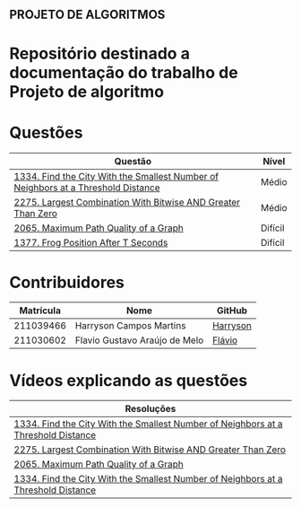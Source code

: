 ## PROJETO DE ALGORITMOS

# Repositório destinado a documentação do trabalho de Projeto de algoritmo

# Questões

<center>

</head>
<body>

<table>
    <thead>
        <tr>
            <th>Questão</th>
            <th>Nível</th>
        </tr>
    </thead>
    <tbody>
        <tr>
            <td><a href="https://leetcode.com/problems/find-the-city-with-the-smallest-number-of-neighbors-at-a-threshold-distance/description/" target="_blank">1334. Find the City With the Smallest Number of Neighbors at a Threshold Distance</td>
            <td>Médio</td>
        </tr>
        <tr>
            <td><a href="https://leetcode.com/problems/largest-combination-with-bitwise-and-greater-than-zero/description/" target="_blank">2275. Largest Combination With Bitwise AND Greater Than Zero</td>
            <td>Médio</td>
        </tr>
        <tr>
            <td><a href="https://leetcode.com/problems/maximum-path-quality-of-a-graph/description/" target="_blank">2065. Maximum Path Quality of a Graph</td>
            <td>Difícil</td>
        </tr>
        <tr>
            <td><a href="https://leetcode.com/problems/frog-position-after-t-seconds/description/" target="_blank">1377. Frog Position After T Seconds</td>
            <td>Difícil</td>
        </tr>
    </tbody>
</table>

</body>
</html>

</center>

# Contribuidores

<center>

</head>
<body>

<table>
    <thead>
        <tr>
            <th>Matrícula</th>
            <th>Nome</th>
            <th>GitHub</th>
        </tr>
    </thead>
    <tbody>
        <tr>
            <td>211039466</td>
            <td>Harryson Campos Martins</td>
            <td><a href="https://github.com/harry-cmartin" target="_blank">Harryson</a></td>
        </tr>
        <tr>
            <td>211030602</td>
            <td>Flavio Gustavo Araújo de Melo</td>
            <td><a href="https://github.com/flavioovatsug" target="_blank">Flávio</a></td>
        </tr>
    </tbody>
</table>

</body>
</html>

</center>

# Vídeos explicando as questões


</head>
<body>

<table>
    <thead>
        <tr>
            <th>Resoluções</th>
        </tr>
    </thead>
    <tbody>
        <tr>
            <td><a href="https://youtu.be/NBTXU1abWEo" target="_blank">1334. Find the City With the Smallest Number of Neighbors at a Threshold Distance</a></td>
        </tr>
        <tr>
            <td><a href="" target="_blank">2275. Largest Combination With Bitwise AND Greater Than Zero</a></td>
        </tr>
        <tr>
            <td><a href="https://youtu.be/zxcKeTPzbKg" target="_blank">2065. Maximum Path Quality of a Graph</a></td>
        </tr>
        <tr>
            <td><a href="" target="_blank">1334. Find the City With the Smallest Number of Neighbors at a Threshold Distance</a></td>
        </tr>
    </tbody>
</table>

</body>
</html>
